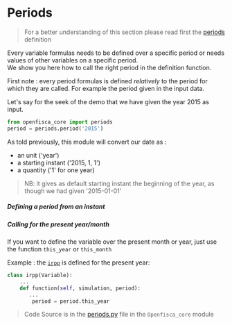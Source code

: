 # Periods

> For a better understanding of this section please read first the [periods](periods.md) definition

Every variable formulas needs to be defined over a specific period or needs values of other variables on a specific period.  
We show you here how to call the right period in the definition function.

First note : every period formulas is defined *relatively* to the period for which they are called. For example the period given in the input data.

Let's say for the seek  of the demo that we have given the year 2015 as input.

```python
from openfisca_core import periods 
period = periods.period('2015')
```
As told previously, this module will convert our date as :
 - an unit ('year')
 - a starting instant ('2015, 1, 1')
 - a quantity ('1' for one year)

>NB: it gives as default starting instant the beginning of the year, as though we had given '2015-01-01'

##### Defining a period from an instant
















##### Calling for the present year/month

If you want to define the variable over the present month or year, just use the function `this_year` or `this_month`

Example : the [`irpp`](https://legislation.openfisca.fr/variables/irpp) is defined for the present year:

```python
class irpp(Variable):
    ...
    def function(self, simulation, period):
       ...
        period = period.this_year
```





> Code Source is in the [periods.py](https://github.com/openfisca/openfisca-core/blob/master/openfisca_core/periods.py) file in the `Openfisca_core` module
